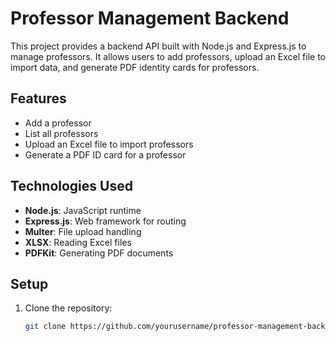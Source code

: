 # Professor Management Backend

This project provides a backend API built with Node.js and Express.js to manage professors. It allows users to add professors, upload an Excel file to import data, and generate PDF identity cards for professors.

## Features

- Add a professor
- List all professors
- Upload an Excel file to import professors
- Generate a PDF ID card for a professor

## Technologies Used

- **Node.js**: JavaScript runtime
- **Express.js**: Web framework for routing
- **Multer**: File upload handling
- **XLSX**: Reading Excel files
- **PDFKit**: Generating PDF documents

## Setup

1. Clone the repository:
   ```bash
   git clone https://github.com/yourusername/professor-management-backend.git
